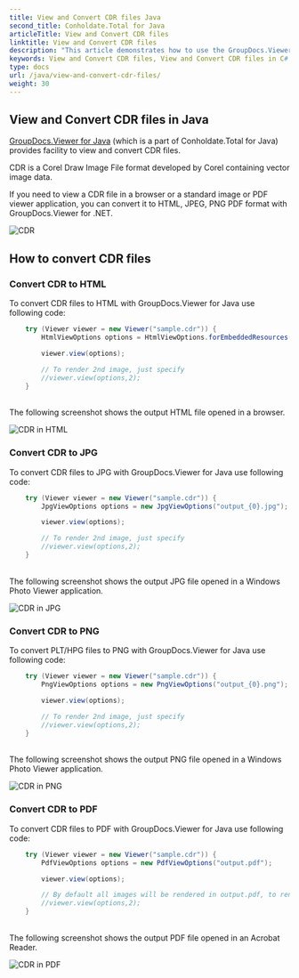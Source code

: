 ```yaml
---
title: View and Convert CDR files Java
second_title: Conholdate.Total for Java
articleTitle: View and Convert CDR files
linktitle: View and Convert CDR files
description: "This article demonstrates how to use the GroupDocs.Viewer Java API (which is a part of Conholdate.Total for Java) to view and convert CDR files."
keywords: View and Convert CDR files, View and Convert CDR files in C#
type: docs
url: /java/view-and-convert-cdr-files/
weight: 30
---
```



## View and Convert CDR files in Java

[GroupDocs.Viewer for Java](https://products.groupdocs.com/viewer/java) (which is a part of Conholdate.Total for Java) provides facility to view and convert CDR files. 

CDR is a Corel Draw Image File format developed by Corel containing vector image data.

If you need to view a CDR file in a browser or a standard image or PDF viewer application, you can convert it to HTML, JPEG, PNG  PDF format with GroupDocs.Viewer for .NET.

![CDR](https://docs.groupdocs.com/viewer/java/images/how-to-convert-and-view-cdr-files/sample.jpg)

## How to convert CDR files

### Convert CDR to HTML

To convert CDR files to HTML with GroupDocs.Viewer for Java use following code:

```java
    try (Viewer viewer = new Viewer("sample.cdr")) {
        HtmlViewOptions options = HtmlViewOptions.forEmbeddedResources("output_{0}.html");

        viewer.view(options);

        // To render 2nd image, just specify
        //viewer.view(options,2);
    }
```

\
The following screenshot shows the output HTML file opened in a browser.

![CDR in HTML](https://docs.groupdocs.com/viewer/java/images/how-to-convert-and-view-cdr-files/html.jpg)

### Convert CDR to JPG

To convert CDR files to JPG with GroupDocs.Viewer for Java use following code:

```java
    try (Viewer viewer = new Viewer("sample.cdr")) {
        JpgViewOptions options = new JpgViewOptions("output_{0}.jpg");

        viewer.view(options);

        // To render 2nd image, just specify
        //viewer.view(options,2);
    }
```

\
The following screenshot shows the output JPG file opened in a Windows Photo Viewer application.

![CDR in JPG](https://docs.groupdocs.com/viewer/java/images/how-to-convert-and-view-cdr-files/jpg.jpg)

### Convert CDR to PNG

To convert PLT/HPG files to PNG with GroupDocs.Viewer for Java use following code:

```java
    try (Viewer viewer = new Viewer("sample.cdr")) {
        PngViewOptions options = new PngViewOptions("output_{0}.png");

        viewer.view(options);

        // To render 2nd image, just specify
        //viewer.view(options,2);
    }
```

\
The following screenshot shows the output PNG file opened in a Windows Photo Viewer application.

![CDR in PNG](https://docs.groupdocs.com/viewer/java/images/how-to-convert-and-view-cdr-files/png.jpg)

### Convert CDR to PDF

To convert CDR files to PDF with GroupDocs.Viewer for Java use following code:

```java
    try (Viewer viewer = new Viewer("sample.cdr")) {
        PdfViewOptions options = new PdfViewOptions("output.pdf");

        viewer.view(options);

        // By default all images will be rendered in output.pdf, to render only 2nd image in output PDF
        //viewer.view(options,2);
    }
```

\
The following screenshot shows the output PDF file opened in an Acrobat Reader.

![CDR in PDF](https://docs.groupdocs.com/viewer/java/images/how-to-convert-and-view-cdr-files/pdf.jpg)
